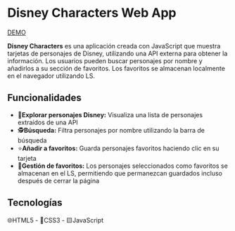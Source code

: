 # Disney Characters Web App
[DEMO](laurarguezf.github.io/favourite_disney_characters/)

**Disney Characters** es una aplicación creada con JavaScript que muestra tarjetas de personajes de Disney, utilizando una API externa para obtener la información. Los usuarios pueden buscar personajes por nombre y añadirlos a su sección de favoritos. Los favoritos se almacenan localmente en el navegador utilizando LS.

## Funcionalidades

- 🔎**Explorar personajes Disney:** Visualiza una lista de personajes extraídos de una API
- 🕵️**Búsqueda:** Filtra personajes por nombre utilizando la barra de búsqueda
- ⭐**Añadir a favoritos:** Guarda personajes favoritos haciendo clic en su tarjeta
- 💾**Gestión de favoritos:** Los personajes seleccionados como favoritos se almacenan en el LS, permitiendo que permanezcan guardados incluso después de cerrar la página

## Tecnologías

🌐HTML5 - 🎨CSS3 - 🟨JavaScript
